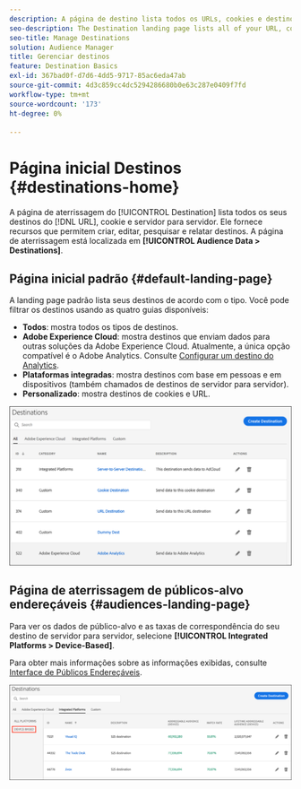 ```yaml
---
description: A página de destino lista todos os URLs, cookies e destinos de servidor para servidor. Ele fornece recursos que permitem criar, editar, pesquisar e relatar destinos. A landing page está localizada em Dados de público-alvo > Destinos.
seo-description: The Destination landing page lists all of your URL, cookie, and server-to-server destinations. It provides features that let you create, edit, search for, and report on destinations. The landing page is located in Audience Data > Destinations.
seo-title: Manage Destinations
solution: Audience Manager
title: Gerenciar destinos
feature: Destination Basics
exl-id: 367bad0f-d7d6-4dd5-9717-85ac6eda47ab
source-git-commit: 4d3c859cc4dc5294286680b0e63c287e0409f7fd
workflow-type: tm+mt
source-wordcount: '173'
ht-degree: 0%

---
```


# Página inicial Destinos {#destinations-home}

A página de aterrissagem do [!UICONTROL Destination] lista todos os seus destinos do [!DNL URL], cookie e servidor para servidor. Ele fornece recursos que permitem criar, editar, pesquisar e relatar destinos. A página de aterrissagem está localizada em **[!UICONTROL Audience Data > Destinations]**.

## Página inicial padrão {#default-landing-page}

<!-- destinations-home.xml -->

A landing page padrão lista seus destinos de acordo com o tipo. Você pode filtrar os destinos usando as quatro guias disponíveis:

* **Todos**: mostra todos os tipos de destinos.
* **Adobe Experience Cloud**: mostra destinos que enviam dados para outras soluções da Adobe Experience Cloud. Atualmente, a única opção compatível é o Adobe Analytics. Consulte [Configurar um destino do Analytics](/help/using/features/destinations/create-analytics-destination.md).
* **Plataformas integradas**: mostra destinos com base em pessoas e em dispositivos (também chamados de destinos de servidor para servidor).
* **Personalizado**: mostra destinos de cookies e URL.


![](assets/destinations-landing.png)

## Página de aterrissagem de públicos-alvo endereçáveis {#audiences-landing-page}

Para ver os dados de público-alvo e as taxas de correspondência do seu destino de servidor para servidor, selecione **[!UICONTROL Integrated Platforms > Device-Based]**.

Para obter mais informações sobre as informações exibidas, consulte [Interface de Públicos Endereçáveis](/help/using/features/addressable-audiences.md#addressable-audience-interface).

![](/help/using/features/assets/addressable-audiences-landing.png)
